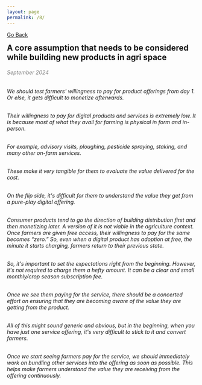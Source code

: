 ```yaml
---
layout: page
permalink: /8/
---
```

[Go Back](/blog/)
<h2 style="margin: 0;"> A core assumption that needs to be considered while building new products in agri space</h2><dr>
<h6 style="color: #7D7D7D;" >September 2024<h6>
We should test farmers' willingness to pay for product offerings from day 1. Or else, it gets difficult to monetize afterwards.<br><br>

Their willingness to pay for digital products and services is extremely low. It is because most of what they avail for farming is physical in form and in-person.<br><br>

For example, advisory visits, ploughing, pesticide spraying, staking, and many other on-farm services.<br><br>

These make it very tangible for them to evaluate the value delivered for the cost.<br><br>

On the flip side, it's difficult for them to understand the value they get from a pure-play digital offering.<br><br>

Consumer products tend to go the direction of building distribution first and then monetizing later. A version of it is not viable in the agriculture context. Once farmers are given free access, their willingness to pay for the same becomes “zero.” So, even when a digital product has adoption at free, the minute it starts charging, farmers return to their previous state.<br><br>

So, it's important to set the expectations right from the beginning. However, it's not required to charge them a hefty amount. It can be a clear and small monthly/crop season subscription fee.<br><br>

Once we see them paying for the service, there should be a concerted effort on ensuring that they are becoming aware of the value they are getting from the product.<br><br>

All of this might sound generic and obvious, but in the beginning, when you have just one service offering, it's very difficult to stick to it and convert farmers.<br><br>

Once we start seeing farmers pay for the service, we should immediately work on bundling other services into the offering as soon as possible. This helps make farmers understand the value they are receiving from the offering continuously.
